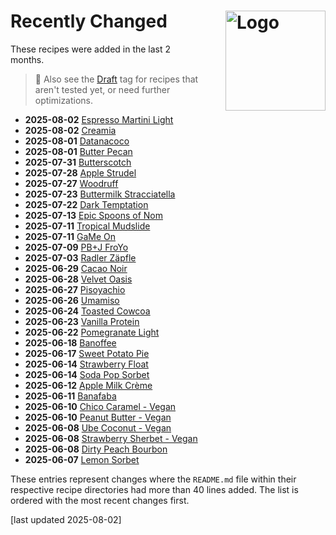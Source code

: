 # Recently Changed<img style="float: right; margin-left: 1.5em;" width=160 alt="Logo" src="/ice-creamery/info/logo-changed.png" />
<!--
1. git log --since="2 months ago" --pretty=format:"%H %ad %s" --date=short --numstat recipes >history.txt
2. add "history.txt" as a source to NotebookLM (via "Upload")
3. paste the prompt:

use the "history.txt" source which has this format: records are lines separated by an empty line;
1st line is Commit SHA, Commit date, and Commit message;
the other lines hold the number of added and deleted lines for each file changed in the commit,
which can be used to infer the changeset size, followed by the path of the file.

list the names of the directory under "recipes" for all changes of "README.md" files
that have at least one record with more than 40 lines added. sort the list by the date in descending order,
and include the date as the first field, in bold text.
leave out the text " (Deluxe)" in the visible directory name.
link the directory name using Markdown format, with the URL prefix
"/ice-creamery/" followed by the first letter of the name as a 2nd path component,
and finally followed by the FULL original directory name. url-encode that link.
put the number of added lines into a HTML comment after the link, in the format "added NNN lines".
-->

These recipes were added in the last 2 months.

> 👀 Also see the [Draft](https://jhermann.github.io/ice-creamery/tags/#tag:draft) tag for recipes that aren't tested yet, or need further optimizations.

- **2025-08-02** [Espresso Martini Light](/ice-creamery/E/Espresso%20Martini%20Light%20%28Deluxe%29) <!-- added 80 lines -->
- **2025-08-02** [Creamia](/ice-creamery/C/Creamia%20%28Deluxe%29) <!-- added 76 lines -->
- **2025-08-01** [Datanacoco](/ice-creamery/D/Datanacoco%20%28Deluxe%29) <!-- added 80 lines -->
- **2025-08-01** [Butter Pecan](/ice-creamery/B/Butter%20Pecan%20%28Deluxe%29) <!-- added 89 lines -->
- **2025-07-31** [Butterscotch](/ice-creamery/B/Butterscotch%20%28Deluxe%29) <!-- added 82 lines -->
- **2025-07-28** [Apple Strudel](/ice-creamery/A/Apple%20Strudel%20%28Deluxe%29) <!-- added 79 lines -->
- **2025-07-27** [Woodruff](/ice-creamery/W/Woodruff%20%28Deluxe%29) <!-- added 81 lines -->
- **2025-07-23** [Buttermilk Stracciatella](/ice-creamery/B/Buttermilk%20Stracciatella%20%28Deluxe%29) <!-- added 84 lines -->
- **2025-07-22** [Dark Temptation](/ice-creamery/D/Dark%20Temptation%20%28Deluxe%29) <!-- added 89 lines -->
- **2025-07-13** [Epic Spoons of Nom](/ice-creamery/E/Epic%20Spoons%20of%20Nom%20%28Deluxe%29) <!-- added 72 lines -->
- **2025-07-11** [Tropical Mudslide](/ice-creamery/T/Tropical%20Mudslide%20%28Deluxe%29) <!-- added 87 lines -->
- **2025-07-11** [GaMe On](/ice-creamery/G/GaMe%20On%20%28Deluxe%29) <!-- added 72 lines -->
- **2025-07-09** [PB+J FroYo](/ice-creamery/P/PB%2BJ%20FroYo%20%28Deluxe%29) <!-- added 76 lines -->
- **2025-07-03** [Radler Zäpfle](/ice-creamery/R/Radler%20Z%C3%A4pfle%20%28Deluxe%29) <!-- added 62 lines -->
- **2025-06-29** [Cacao Noir](/ice-creamery/C/Cacao%20Noir%20%28Deluxe%29) <!-- added 79 lines -->
- **2025-06-28** [Velvet Oasis](/ice-creamery/V/Velvet%20Oasis%20%28Deluxe%29) <!-- added 81 lines -->
- **2025-06-27** [Pisoyachio](/ice-creamery/P/Pisoyachio%20%28Deluxe%29) <!-- added 87 lines -->
- **2025-06-26** [Umamiso](/ice-creamery/U/Umamiso%20%28Deluxe%29) <!-- added 67 lines -->
- **2025-06-24** [Toasted Cowcoa](/ice-creamery/T/Toasted%20Cowcoa%20%28Deluxe%29) <!-- added 74 lines -->
- **2025-06-23** [Vanilla Protein](/ice-creamery/V/Vanilla%20Protein%20%28Deluxe%29) <!-- added 76 lines -->
- **2025-06-22** [Pomegranate Light](/ice-creamery/P/Pomegranate%20Light%20%28Deluxe%29) <!-- added 79 lines -->
- **2025-06-18** [Banoffee](/ice-creamery/B/Banoffee%20%28Deluxe%29) <!-- added 84 lines -->
- **2025-06-17** [Sweet Potato Pie](/ice-creamery/S/Sweet%20Potato%20Pie%20%28Deluxe%29) <!-- added 74 lines -->
- **2025-06-14** [Strawberry Float](/ice-creamery/S/Strawberry%20Float) <!-- added 43 lines -->
- **2025-06-14** [Soda Pop Sorbet](/ice-creamery/S/Soda%20Pop%20Sorbet%20%28Deluxe%29) <!-- added 73 lines -->
- **2025-06-12** [Apple Milk Crème](/ice-creamery/A/Apple%20Milk%20Cr%C3%A8me%20%28Deluxe%29) <!-- added 84 lines -->
- **2025-06-11** [Banafaba](/ice-creamery/B/Banafaba%20%28Deluxe%29) <!-- added 76 lines -->
- **2025-06-10** [Chico Caramel - Vegan](/ice-creamery/C/Chico%20Caramel%20%E2%80%A2%20Vegan%20%28Deluxe%29) <!-- added 85 lines -->
- **2025-06-10** [Peanut Butter - Vegan](/ice-creamery/P/Peanut%20Butter%20%E2%80%A2%20Vegan%20%28Deluxe%29) <!-- added 68 lines -->
- **2025-06-08** [Ube Coconut - Vegan](/ice-creamery/U/Ube%20Coconut%20%E2%80%A2%20Vegan%20%28Deluxe%29) <!-- added 76 lines -->
- **2025-06-08** [Strawberry Sherbet - Vegan](/ice-creamery/S/Strawberry%20Sherbet%20%E2%80%A2%20Vegan%20%28Deluxe%29) <!-- added 74 lines -->
- **2025-06-08** [Dirty Peach Bourbon](/ice-creamery/D/Dirty%20Peach%20Bourbon%20%28Deluxe%29) <!-- added 69 lines -->
- **2025-06-07** [Lemon Sorbet](/ice-creamery/L/Lemon%20Sorbet%20%28Deluxe%29) <!-- added 70 lines -->

These entries represent changes where the `README.md` file within their respective recipe directories
had more than 40 lines added. The list is ordered with the most recent changes first.

[last updated 2025-08-02]
